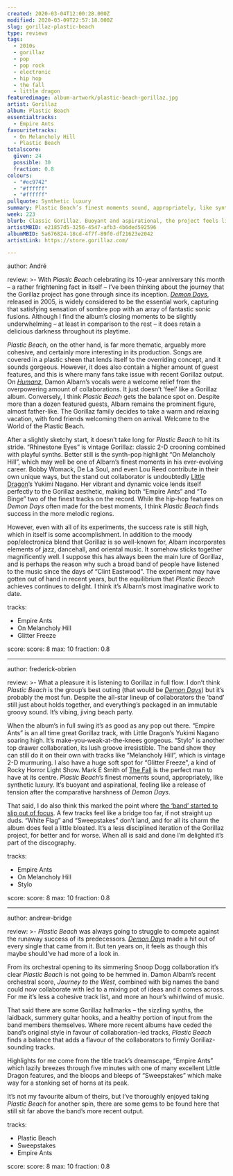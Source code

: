 ```yaml
---
created: 2020-03-04T12:00:28.000Z
modified: 2020-03-09T22:57:18.000Z
slug: gorillaz-plastic-beach
type: reviews
tags:
  - 2010s
  - gorillaz
  - pop
  - pop rock
  - electronic
  - hip hop
  - the fall
  - little dragon
featuredimage: album-artwork/plastic-beach-gorillaz.jpg
artist: Gorillaz
album: Plastic Beach
essentialtracks:
  - Empire Ants
favouritetracks:
  - On Melancholy Hill
  - Plastic Beach
totalscore:
  given: 24
  possible: 30
  fraction: 0.8
colours:
  - "#ec9742"
  - "#ffffff"
  - "#ffffff"
pullquote: Synthetic luxury
summary: Plastic Beach’s finest moments sound, appropriately, like synthetic luxury. It’s buoyant and aspirational, feeling like a release of tension after the comparative harshness of Demon Days.
week: 223
blurb: Classic Gorillaz. Buoyant and aspirational, the project feels like a release of tension after the comparative harshness of Demon Days.
artistMBID: e21857d5-3256-4547-afb3-4b6ded592596
albumMBID: 5a676824-18cd-4f7f-89f0-df21623e2042
artistLink: https://store.gorillaz.com/

---
```


author: André

review: >-
  With *Plastic Beach* celebrating its 10-year anniversary this month – a rather frightening fact in itself – I’ve been thinking about the journey that the Gorillaz project has gone through since its inception. [*Demon Days*](/reviews/gorillaz-demon-days/), released in 2005, is widely considered to be the essential work, capturing that satisfying sensation of sombre pop with an array of fantastic sonic fusions. Although I find the album’s closing moments to be slightly underwhelming – at least in comparison to the rest – it does retain a delicious darkness throughout its playtime. 
  
  *Plastic Beach*, on the other hand, is far more thematic, arguably more cohesive, and certainly more interesting in its production. Songs are covered in a plastic sheen that lends itself to the overriding concept, and it sounds gorgeous. However, it does also contain a higher amount of guest features, and this is where many fans take issue with recent Gorillaz output. On [*Humanz*](/reviews/gorillaz-humanz/), Damon Albarn’s vocals were a welcome relief from the overpowering amount of collaborations. It just doesn’t ‘feel’ like a Gorillaz album. Conversely, I think *Plastic Beach* gets the balance spot on. Despite more than a dozen featured guests, Albarn remains the prominent figure, almost father-like. The Gorillaz family decides to take a warm and relaxing vacation, with fond friends welcoming them on arrival. Welcome to the World of the Plastic Beach.
  
  After a slightly sketchy start, it doesn’t take long for *Plastic Beach* to hit its stride. “Rhinestone Eyes” is vintage Gorillaz: classic 2-D crooning combined with playful synths. Better still is the synth-pop highlight “On Melancholy Hill”, which may well be one of Albarn’s finest moments in his ever-evolving career. Bobby Womack, De La Soul, and even Lou Reed contribute in their own unique ways, but the stand out collaborator is undoubtedly [Little Dragon](/articles/little-dragon-settle-for-competence-on-season-high/)’s Yukimi Nagano. Her vibrant and dynamic voice lends itself perfectly to the Gorillaz aesthetic, making both “Empire Ants” and “To Binge” two of the finest tracks on the record. While the hip-hop features on *Demon Days* often made for the best moments, I think *Plastic Beach* finds success in the more melodic regions. 
  
  However, even with all of its experiments, the success rate is still high, which in itself is some accomplishment. In addition to the moody pop/electronica blend that Gorillaz is so well-known for, Albarn incorporates elements of jazz, dancehall, and oriental music. It somehow sticks together magnificently well. I suppose this has always been the main lure of Gorillaz, and is perhaps the reason why such a broad band of people have listened to the music since the days of “Clint Eastwood”. The experiment may have gotten out of hand in recent years, but the equilibrium that *Plastic Beach* achieves continues to delight. I think it’s Albarn’s most imaginative work to date.

tracks:
  - Empire Ants
  - ­­On Melancholy Hill
  - ­­Glitter Freeze

score:
  score: 8
  max: 10
  fraction: 0.8

---
author: frederick-obrien

review: >-
  What a pleasure it is listening to Gorillaz in full flow. I don’t think *Plastic Beach* is the group’s best outing (that would be [*Demon Days*](/reviews/gorillaz-demon-days/)) but it’s probably the most fun. Despite the all-star lineup of collaborators the ‘band’ still just about holds together, and everything’s packaged in an immutable groovy sound. It’s vibing, jiving beach party.

  When the album’s in full swing it’s as good as any pop out there. “Empire Ants” is an all time great Gorillaz track, with Little Dragon’s Yukimi Nagano soaring high. It’s make-you-weak-at-the-knees gorgeous. “Stylo” is another top drawer collaboration, its lush groove irresistible. The band show they can still do it on their own with tracks like “Melancholy Hill”, which is vintage 2-D murmuring. I also have a huge soft spot for “Glitter Freeze”, a kind of Rocky Horror Light Show. Mark E Smith of [The Fall](<reviews/the-fall-this-nations-saving-grace/>) is the perfect man to have at its centre. *Plastic Beach*’s finest moments sound, appropriately, like synthetic luxury. It’s buoyant and aspirational, feeling like a release of tension after the comparative harshness of *Demon Days*.

  That said, I do also think this marked the point where [the ‘band’ started to slip out of focus](/articles/gorillaz-go-1-d/). A few tracks feel like a bridge too far, if not straight up duds. “White Flag” and “Sweepstakes” don’t land, and for all its charm the album does feel a little bloated. It’s a less disciplined iteration of the Gorillaz project, for better and for worse. When all is said and done I’m delighted it’s part of the discography.

tracks:
  - Empire Ants
  - ­­On Melancholy Hill
  - ­­Stylo

score:
  score: 8
  max: 10
  fraction: 0.8

---
author: andrew-bridge

review: >-
  *Plastic Beach* was always going to struggle to compete against the runaway success of its predecessors. [*Demon Days*](/reviews/gorillaz-demon-days/) made a hit out of every single that came from it. But ten years on, it feels as though this maybe should’ve had more of a look in.

  From its orchestral opening to its simmering Snoop Dogg collaboration it’s clear *Plastic Beach* is not going to be hemmed in. Damon Albarn’s recent orchestral score, *Journey to the West*, combined with big names the band could now collaborate with led to a mixing pot of ideas and it comes across. For me it’s less a cohesive track list, and more an hour’s whirlwind of music.

  That said there are some Gorillaz hallmarks – the sizzling synths, the laidback, summery guitar hooks, and a healthy portion of input from the band members themselves. Where more recent albums have ceded the band’s original style in favour of collaboration-led tracks, *Plastic Beach* finds a balance that adds a flavour of the collaborators to firmly Gorillaz-sounding tracks.

  Highlights for me come from the title track’s dreamscape, “Empire Ants” which lazily breezes through five minutes with one of many excellent Little Dragon features, and the bloops and bleeps of “Sweepstakes” which make way for a stonking set of horns at its peak.

  It’s not my favourite album of theirs, but I’ve thoroughly enjoyed taking *Plastic Beach* for another spin, there are some gems to be found here that still sit far above the band’s more recent output.

tracks:
  - Plastic Beach
  - ­­Sweepstakes
  - ­­Empire Ants

score:
  score: 8
  max: 10
  fraction: 0.8
